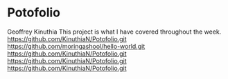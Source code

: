 # Potofolio
Geoffrey Kinuthia
This project is what I have covered throughout the week.
https://github.com/KinuthiaN/Potofolio.git
https://github.com/moringashool/hello-world.git
https://github.com/KinuthiaN/Potofolio.git
https://github.com/KinuthiaN/Potofolio.git
https://github.com/KinuthiaN/Potofolio.git
